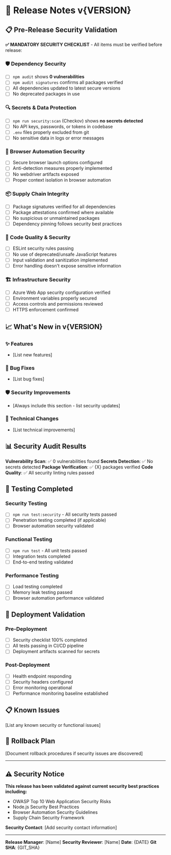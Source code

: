 # 🚀 Release Notes v{VERSION}

## 📋 Pre-Release Security Validation

**✅ MANDATORY SECURITY CHECKLIST** - All items must be verified before release:

### 🛡️ Dependency Security
- [ ] `npm audit` shows **0 vulnerabilities**
- [ ] `npm audit signatures` confirms all packages verified
- [ ] All dependencies updated to latest secure versions
- [ ] No deprecated packages in use

### 🔍 Secrets & Data Protection
- [ ] `npm run security:scan` (Checkov) shows **no secrets detected**
- [ ] No API keys, passwords, or tokens in codebase
- [ ] `.env` files properly excluded from git
- [ ] No sensitive data in logs or error messages

### 🤖 Browser Automation Security
- [ ] Secure browser launch options configured
- [ ] Anti-detection measures properly implemented
- [ ] No webdriver artifacts exposed
- [ ] Proper context isolation in browser automation

### 📦 Supply Chain Integrity
- [ ] Package signatures verified for all dependencies
- [ ] Package attestations confirmed where available
- [ ] No suspicious or unmaintained packages
- [ ] Dependency pinning follows security best practices

### 🔧 Code Quality & Security
- [ ] ESLint security rules passing
- [ ] No use of deprecated/unsafe JavaScript features
- [ ] Input validation and sanitization implemented
- [ ] Error handling doesn't expose sensitive information

### 🏗️ Infrastructure Security
- [ ] Azure Web App security configuration verified
- [ ] Environment variables properly secured
- [ ] Access controls and permissions reviewed
- [ ] HTTPS enforcement confirmed

## 📈 What's New in v{VERSION}

### ✨ Features
- [List new features]

### 🐛 Bug Fixes
- [List bug fixes]

### 🛡️ Security Improvements
- [Always include this section - list security updates]

### 🔧 Technical Changes
- [List technical improvements]

## 📊 Security Audit Results

**Vulnerability Scan**: ✅ 0 vulnerabilities found
**Secrets Detection**: ✅ No secrets detected
**Package Verification**: ✅ {X} packages verified
**Code Quality**: ✅ All security linting rules passed

## 🧪 Testing Completed

### Security Testing
- [ ] `npm run test:security` - All security tests passed
- [ ] Penetration testing completed (if applicable)
- [ ] Browser automation security validated

### Functional Testing
- [ ] `npm run test` - All unit tests passed
- [ ] Integration tests completed
- [ ] End-to-end testing validated

### Performance Testing
- [ ] Load testing completed
- [ ] Memory leak testing passed
- [ ] Browser automation performance validated

## 🚀 Deployment Validation

### Pre-Deployment
- [ ] Security checklist 100% completed
- [ ] All tests passing in CI/CD pipeline
- [ ] Deployment artifacts scanned for secrets

### Post-Deployment
- [ ] Health endpoint responding
- [ ] Security headers configured
- [ ] Error monitoring operational
- [ ] Performance monitoring baseline established

## 📋 Known Issues

[List any known security or functional issues]

## 🔄 Rollback Plan

[Document rollback procedures if security issues are discovered]

---

## ⚠️ Security Notice

**This release has been validated against current security best practices including:**
- OWASP Top 10 Web Application Security Risks
- Node.js Security Best Practices
- Browser Automation Security Guidelines
- Supply Chain Security Framework

**Security Contact**: [Add security contact information]

---

**Release Manager**: [Name]
**Security Reviewer**: [Name]
**Date**: {DATE}
**Git SHA**: {GIT_SHA}